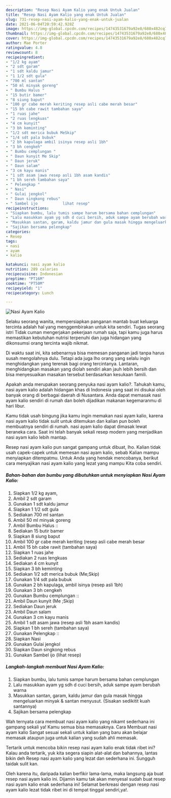 ```yaml
---
description: "Resep Nasi Ayam Kalio yang enak Untuk Jualan"
title: "Resep Nasi Ayam Kalio yang enak Untuk Jualan"
slug: 731-resep-nasi-ayam-kalio-yang-enak-untuk-jualan
date: 2021-06-04T20:59:42.928Z
image: https://img-global.cpcdn.com/recipes/14743531679a92e8/680x482cq70/nasi-ayam-kalio-foto-resep-utama.jpg
thumbnail: https://img-global.cpcdn.com/recipes/14743531679a92e8/680x482cq70/nasi-ayam-kalio-foto-resep-utama.jpg
cover: https://img-global.cpcdn.com/recipes/14743531679a92e8/680x482cq70/nasi-ayam-kalio-foto-resep-utama.jpg
author: Mae Porter
ratingvalue: 4.8
reviewcount: 8
recipeingredient:
- "1/2 kg ayam"
- "2 sdt garam"
- "1 sdt kaldu jamur"
- "1 1/2 sdt gula"
- "700 ml santan"
- "50 ml minyak goreng"
- " Bumbu Halus "
- "15 butir bamer"
- "8 siung baput"
- "100 gr cabe merah keriting resep asli cabe merah besar"
- "15 bh cabe rawit tambahan saya"
- "1 ruas jahe"
- "2 ruas lengkuas"
- "4 cm kunyit"
- "3 bh keminting"
- "1/2 sdt merica bubuk MeSkip"
- "1/4 sdt pala bubuk"
- "2 bh kapulaga ambil isinya resep asli 1bh"
- "3 bh cengkeh"
- " Bumbu cemplungan "
- " Daun kunyit Me Skip"
- " Daun jeruk"
- " Daun salam"
- "3 cm kayu manis"
- "1 sdt asam jawa resep asli 1bh asam kandis"
- "1 bh sereh tambahan saya"
- " Pelengkap "
- " Nasi"
- " Gulai jengkol"
- " Daun singkong rebus"
- " Sambel ijo           lihat resep"
recipeinstructions:
- "Siapkan bumbu, lalu tumis sampe harum bersama bahan cemplungan"
- "Lalu masukkan ayam yg sdh d cuci bersih, aduk sampe ayam berubah warna"
- "Masukkan santan, garam, kaldu jamur dan gula masak hingga mengeluarkan minyak &amp; santan menyusut. (Sisakan sedikitit kuah santannya)"
- "Sajikan bersama pelengkap"
categories:
- Resep
tags:
- nasi
- ayam
- kalio

katakunci: nasi ayam kalio 
nutrition: 289 calories
recipecuisine: Indonesian
preptime: "PT16M"
cooktime: "PT50M"
recipeyield: "1"
recipecategory: Lunch

---
```



![Nasi Ayam Kalio](https://img-global.cpcdn.com/recipes/14743531679a92e8/680x482cq70/nasi-ayam-kalio-foto-resep-utama.jpg)

Selaku seorang wanita, mempersiapkan panganan mantab buat keluarga tercinta adalah hal yang menggembirakan untuk kita sendiri. Tugas seorang istri Tidak cuman mengerjakan pekerjaan rumah saja, tapi kamu juga harus memastikan kebutuhan nutrisi terpenuhi dan juga hidangan yang dikonsumsi orang tercinta wajib nikmat.

Di waktu  saat ini, kita sebenarnya bisa memesan panganan jadi tanpa harus susah mengolahnya dulu. Tetapi ada juga lho orang yang selalu ingin menghidangkan yang terenak bagi orang tercintanya. Lantaran, menghidangkan masakan yang diolah sendiri akan jauh lebih bersih dan bisa menyesuaikan masakan tersebut berdasarkan kesukaan famili. 



Apakah anda merupakan seorang penyuka nasi ayam kalio?. Tahukah kamu, nasi ayam kalio adalah hidangan khas di Indonesia yang saat ini disukai oleh banyak orang di berbagai daerah di Nusantara. Anda dapat memasak nasi ayam kalio sendiri di rumah dan boleh dijadikan makanan kegemaranmu di hari libur.

Kamu tidak usah bingung jika kamu ingin memakan nasi ayam kalio, karena nasi ayam kalio tidak sulit untuk ditemukan dan kalian pun boleh membuatnya sendiri di rumah. nasi ayam kalio dapat dimasak lewat beraneka cara. Saat ini telah banyak sekali resep modern yang menjadikan nasi ayam kalio lebih mantap.

Resep nasi ayam kalio pun sangat gampang untuk dibuat, lho. Kalian tidak usah capek-capek untuk memesan nasi ayam kalio, sebab Kalian mampu menyiapkan ditempatmu. Untuk Anda yang hendak mencobanya, berikut cara menyajikan nasi ayam kalio yang lezat yang mampu Kita coba sendiri.

<!--inarticleads1-->

##### Bahan-bahan dan bumbu yang dibutuhkan untuk menyiapkan Nasi Ayam Kalio:

1. Siapkan 1/2 kg ayam,
1. Ambil 2 sdt garam
1. Gunakan 1 sdt kaldu jamur
1. Siapkan 1 1/2 sdt gula
1. Sediakan 700 ml santan
1. Ambil 50 ml minyak goreng
1. Ambil  Bumbu Halus ::
1. Sediakan 15 butir bamer
1. Siapkan 8 siung baput
1. Ambil 100 gr cabe merah keriting (resep asli cabe merah besar
1. Ambil 15 bh cabe rawit (tambahan saya)
1. Siapkan 1 ruas jahe
1. Sediakan 2 ruas lengkuas
1. Sediakan 4 cm kunyit
1. Siapkan 3 bh keminting
1. Sediakan 1/2 sdt merica bubuk (Me;Skip)
1. Gunakan 1/4 sdt pala bubuk
1. Gunakan 2 bh kapulaga, ambil isinya (resep asli 1bh)
1. Gunakan 3 bh cengkeh
1. Gunakan  Bumbu cemplungan ::
1. Ambil  Daun kunyit (Me ;Skip)
1. Sediakan  Daun jeruk
1. Ambil  Daun salam
1. Gunakan 3 cm kayu manis
1. Ambil 1 sdt asam jawa (resep asli 1bh asam kandis)
1. Siapkan 1 bh sereh (tambahan saya)
1. Gunakan  Pelengkap ::
1. Siapkan  Nasi
1. Gunakan  Gulai jengkol
1. Siapkan  Daun singkong rebus
1. Gunakan  Sambel ijo           (lihat resep)




<!--inarticleads2-->

##### Langkah-langkah membuat Nasi Ayam Kalio:

1. Siapkan bumbu, lalu tumis sampe harum bersama bahan cemplungan
1. Lalu masukkan ayam yg sdh d cuci bersih, aduk sampe ayam berubah warna
1. Masukkan santan, garam, kaldu jamur dan gula masak hingga mengeluarkan minyak &amp; santan menyusut. (Sisakan sedikitit kuah santannya)
1. Sajikan bersama pelengkap




Wah ternyata cara membuat nasi ayam kalio yang nikamt sederhana ini gampang sekali ya! Kamu semua bisa memasaknya. Cara Membuat nasi ayam kalio Sangat sesuai sekali untuk kalian yang baru akan belajar memasak ataupun juga untuk kalian yang sudah ahli memasak.

Tertarik untuk mencoba bikin resep nasi ayam kalio enak tidak ribet ini? Kalau anda tertarik, yuk kita segera siapin alat-alat dan bahannya, lantas bikin deh Resep nasi ayam kalio yang lezat dan sederhana ini. Sungguh taidak sulit kan. 

Oleh karena itu, daripada kalian berfikir lama-lama, maka langsung aja buat resep nasi ayam kalio ini. Dijamin kamu tak akan menyesal sudah buat resep nasi ayam kalio enak sederhana ini! Selamat berkreasi dengan resep nasi ayam kalio lezat tidak ribet ini di tempat tinggal sendiri,ya!.

